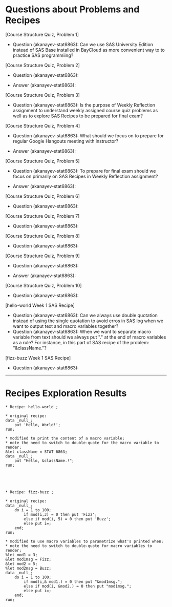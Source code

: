# Questions about Problems and Recipes



[Course Structure Quiz, Problem 1]
* Question (akanayev-stat6863): Can we use SAS University Edition instead of SAS Base installed in BayCloud as more convenient way to  to practice SAS programmiing?



[Course Structure Quiz, Problem 2]
* Question (akanayev-stat6863): 
- Answer (akanayev-stat6863): 



[Course Structure Quiz, Problem 3]
* Question (akanayev-stat6863): Is the purpose of Weekly Reflection assignment to understand weekly assigned course quiz problems as well as to explore SAS Recipes to be prepared for final exam?



[Course Structure Quiz, Problem 4]
* Question (akanayev-stat6863): What should we focus on to prepare for regular Google Hangouts meeting with instructor? 
- Answer (akanayev-stat6863): 



[Course Structure Quiz, Problem 5]
* Question (akanayev-stat6863): To prepare for final exam should we focus on primarily on SAS Recipes in Weekly Reflection assignment?
- Answer (akanayev-stat6863): 



[Course Structure Quiz, Problem 6]
* Question (akanayev-stat6863): 



[Course Structure Quiz, Problem 7]
* Question (akanayev-stat6863): 



[Course Structure Quiz, Problem 8]
* Question (akanayev-stat6863): 



[Course Structure Quiz, Problem 9]
* Question (akanayev-stat6863): 
- Answer (akanayev-stat6863): 



[Course Structure Quiz, Problem 10]
* Question (akanayev-stat6863): 



[hello-world Week 1 SAS Recipe]
* Question (akanayev-stat6863): Can we always use double quotation instead of using the single quotation to avoid erros in SAS log when we want to output text and macro variables together?
* Question (akanayev-stat6863): When we want to separate macro variable from text should we always put "." at the end of macro variables as a rule? For instance, in this part of SAS recipe of the problem: "&className."?


[fizz-buzz Week 1 SAS Recipe]
* Question (akanayev-stat6863): 



***



# Recipes Exploration Results




```
* Recipe: hello-world ;

* original recipe:
data _null_;
    put 'Hello, World!';
run;

* modified to print the content of a macro variable;
* note the need to switch to double-quote for the macro variable to render;
&let className = STAT 6863;
data _null_;
    put "Hello, &className.!";
run;





* Recipe: fizz-buzz ;

* original recipe:
data _null_;
    do i = 1 to 100;
        if mod(i,3) = 0 then put 'Fizz';
        else if mod(i, 5) = 0 then put 'Buzz';
        else put i=;
    end;
run;     

* modified to use macro variables to parametrize what's printed when;
* note the need to switch to double-quote for macro variables to render;
%let mod1 = 3;
&let mod1msg = Fizz;
&let mod2 = 5;
%let mod2msg = Buzz;
data _null_;
    do i = 1 to 100;
        if mod(i,& mod1.) = 0 then put "&mod1msg.";
        else if mod(i, &mod2.) = 0 then put "mod1msg.";
        else put i=;
    end;
run;


```


